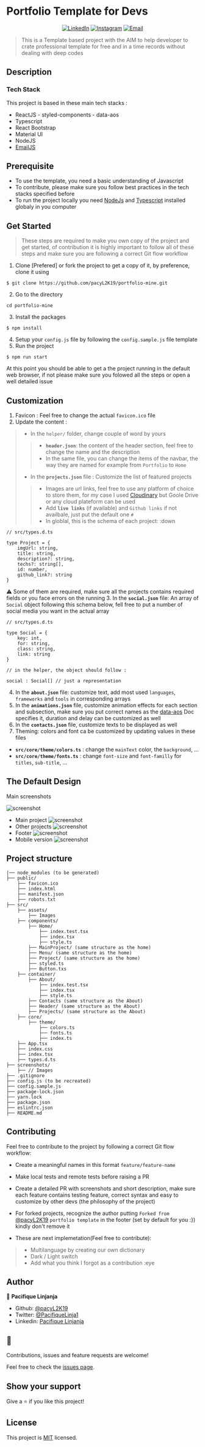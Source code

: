 # Portfolio Template for Devs

<p align="center">
<a href="https://linkedin.com/in/pacifique-linjanja/"><img alt="LinkedIn" src="https://img.shields.io/badge/LinkedIn-pacifiquelinjanja-blue?style=flat-square&logo=linkedin"></a>
<a href="https://www.instagram.com/linjanjapacifique/"><img alt="Instagram" src="https://img.shields.io/badge/Instagram-linjanjapacifique__-blue?style=flat-square&logo=instagram"></a>
<a href="mailto:pacilinja2@gmail.com"><img alt="Email" src="https://img.shields.io/badge/Email-pacilinja2@gmail.com-blue?style=flat-square&logo=Microsoft%20outlook"></a>
</p>

> This is a Template based project with the  AIM to help developer to crate professional template for free and in a time records without dealing with deep codes

## Description
### Tech Stack 
This project is based in these main tech stacks : 
- ReactJS - styled-components - data-aos 
- Typescript
- React Bootstrap
- Material UI 
- NodeJS
- [EmailJS](https://www.emailjs.com/docs/sdk/installation/)

## Prerequisite

- To use the template, you need a basic understanding of Javascript 
- To contribute, please make sure you follow best practices in the tech stacks specified before
- To run the project locally you need [NodeJs](https://nodejs.org/en/) and [Typescript](https://www.typescriptlang.org/docs/) installed globaly in you computer
## Get Started

> These steps are required to make you own copy of the project and get started, of contribution it is highly important to follow all of these steps and make sure you are following a correct Git flow workflow

1. Clone [Prefered] or fork the project to get a copy of it, by preference, clone it using 
```
$ git clone https://github.com/pacyL2K19/portfolio-mine.git
```
2. Go to the directory 
```
cd portfolio-mine
```
3. Install the packages 
```
$ npm install 
```
4. Setup your `config.js` file by following the `config.sample.js` file template
5. Run the project
```
$ npm run start
```
At this point you should be able to get a the project running in the default web browser, if not please make sure you folowed all the steps or open a well detailed issue
## Customization

1. Favicon : Feel free to change the actual `favicon.ico` file 
2. Update the content : 
> - In the `helper/` folder, change couple of word by yours
> > - **`header.json`**: the content of the header section, feel free to change the name and the description 
> > - In the same file, you can change the items of the navbar, the way they are named for example from `Portfolio` to `Home`
> - In the **`projects.json`** file : Customize the list of featured projects 
> > * Images are url links, feel free to use any platform of choice to store them, for my case I used [Cloudinary](https://cloudinary.com/) but Goole Drive or any cloud plateform can be used
> > * Add **`live links`** (if available) and `Github links` if not availbale, just put the default one `#` 
> > * In globlal, this is the schema of each project: :down
```
// src/types.d.ts

type Project = {
    imgUrl: string,
    title: string,
    description?: string,
    techs?: string[],
    id: number,
    github_link?: string
}

```
⚠️ Some of them are required, make sure all the projects contains required fields or you face errors on the running
3. In the **`social.json`** file: An array of `Social` object following this schema below, fell free to put a number of social media you want in the actual array
```
// src/types.d.ts

type Social = {
    key: int,
    for: string,
    class: string,
    link: string
}

// in the helper, the object should follow : 

social : Social[] // just a representation

```
4. In the **`about.json`** file: customize text, add most used `languages`, `frameworks` and `tools` in corresponding arrays
5. In the **`animations.json`** file, customize animation effects for each section and subsection, make sure you put correct names as the [data-aos](https://michalsnik.github.io/aos/) Doc specifies it, duration and delay can be customized as well
5. In the **`contacts.json`** file, customize texts to be displayed as well
6. Theming: colors and font ca be customized by updating values in these files
- **`src/core/theme/colors.ts`** : change the `mainText` color, the `background`, ...
- **`src/core/theme/fonts.ts`** : change `font-size` and `font-familly` for `titles`, `sub-title`, ...
## The Default Design

Main screenshots 

![screenshot](screenshots/oneDESK.png)
- Main project
![screenshot](screenshots/twoDESK.png)
- Other projects 
![screenshot](screenshots/threeDESK.png)
- Footer
![screenshot](screenshots/FIVEDESK.png)
- Mobile version
![screenshot](screenshots/mobilePort.png)
## Project structure
    |── node_modules (to be generated)
    ├── public/
        ├── favicon.ico
        ├── index.html
        ├── manifest.json
        ├── robots.txt
    ├── src/
        ├── assets/
            ├── Images
        ├── components/
            ├── Home/
                ├── index.test.tsx
                ├── index.tsx
                ├── style.ts
            ├── MainProject/ (same structure as the home)
            ├── Menu/ (same structure as the home)
            ├── Project/ (same structure as the home)
            ├── styled.ts
            ├── Button.txs
        ├── container/
            ├── About/
                ├── index.test.tsx
                ├── index.tsx
                ├── style.ts
            ├── Contacts (same structure as the About)
            ├── Header/ (same structure as the About)
            ├── Projects/ (same structure as the About)
        ├── core/
            ├── theme/
                ├── colors.ts
                ├── fonts.ts
                ├── index.ts
        ├── App.tsx
        ├── index.css
        ├── index.tsx
        ├── types.d.ts
    ├── screenshots/
        ├── // Images 
    ├── .gitignore
    ├── config.js (to be recreated)
    ├── config.sample.js
    ├── package-lock.json
    ├── yarn.lock
    ├── package.json
    ├── eslintrc.json
    ├── README.md
## Contributing

Feel free to contribute to the project by following a correct Git flow workflow: 
- Create a meaningful names in this format `feature/feature-name`
- Make local tests and remote tests before raising a PR 
- Create a detailed PR with screenshots and short description, make sure each feature contains testing feature, correct syntax and easy to customize by other devs (the philosophy of the project)
- For forked projects, recognize the author putting `Forked from ` [@pacyL2K19](https://github.com/pacyL2K19/portfolio-mine) `portfolio template` in the footer (set by default for you :}) kindly don't remove it

- These are next implemetation(Feel free to contribute):
> - Multilanguage by creating our own dictionary 
> - Dark / Light switch
> - Add what you think I forgot as a contribution :eye


## Author

👤 **Pacifique Linjanja**

- Github: [@pacyL2K19](https://github.com/pacyL2K19)
- Twitter: [@PacifiqueLinja1](https://twitter.com/PacifiqueLinja1)
- Linkedin: [Pacifique Linjanja](https://www.linkedin.com/in/pacifique-linjanja/)


## 🤝 

Contributions, issues and feature requests are welcome!

Feel free to check the [issues page](https://github.com/pacyL2K19/portfolio-mine/issues).

## Show your support

Give a ⭐️ if you like this project! 

## License

This project is [MIT](lic.url) licensed.
